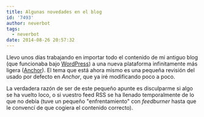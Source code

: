 ```yaml
---
title: Algunas novedades en el blog
id: '7493'
author: neverbot
tags:
  - neverbot
date: 2014-08-26 20:57:32
---
```


Llevo unos días trabajando en importar todo el contenido de mi antiguo blog (que funcionaba bajo [WordPress](http://wordpress.org/)) a una nueva plataforma infinitamente más ligera ([Anchor](http://anchorcms.com/)). El tema que está ahora mismo es una pequeña revisión del usado por defecto en _Anchor_, que ya iré modificando poco a poco.

La verdadera razón de ser de este pequeño apunte es disculparme si algo se ha vuelto loco, o si vuestro feed RSS se ha llenado temporalmente de lo que no debía (tuve un pequeño "enfrentamiento" con _feedburner_ hasta que le convencí de que cogiera el contenido correcto).
